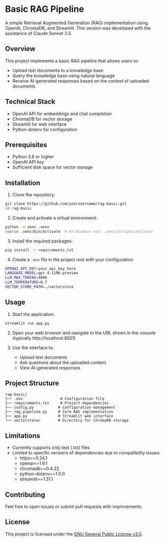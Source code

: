 # Basic RAG Pipeline

A simple Retrieval Augmented Generation (RAG) implementation using OpenAI, ChromaDB, and Streamlit. This version was developed with the assistance of Claude Sonnet 3.5.

## Overview

This project implements a basic RAG pipeline that allows users to:

- Upload text documents to a knowledge base
- Query the knowledge base using natural language
- Receive AI-generated responses based on the context of uploaded documents

## Technical Stack

- OpenAI API for embeddings and chat completion
- ChromaDB for vector storage
- Streamlit for web interface
- Python dotenv for configuration

## Prerequisites

- Python 3.8 or higher
- OpenAI API key
- Sufficient disk space for vector storage

## Installation

1. Clone the repository:

```bash
git clone https://github.com/yourusername/rag-basic.git
cd rag-basic
```

2. Create and activate a virtual environment:

```bash
python -m venv .venv
source .venv/bin/activate  # On Windows use: .venv\Scripts\activate
```

3. Install the required packages:

```bash
pip install -r requirements.txt
```

4. Create a `.env` file in the project root with your configuration:

```bash
OPENAI_API_KEY=your_api_key_here
LANGUAGE_MODEL=gpt-4-1106-preview
LLM_MAX_TOKENS=4096
LLM_TEMPERATURE=0.7
VECTOR_STORE_PATH=./vectorstore
```

## Usage

1. Start the application:

```bash
streamlit run app.py
```

2. Open your web browser and navigate to the URL shown in the console (typically http://localhost:8501)

3. Use the interface to:
   - Upload text documents
   - Ask questions about the uploaded content
   - View AI-generated responses

## Project Structure

```
rag-basic/
├── .env                 # Configuration file
├── requirements.txt     # Project dependencies
├── config.py           # Configuration management
├── rag_pipeline.py     # Core RAG implementation
├── app.py              # Streamlit web interface
└── vectorstore/        # Directory for ChromaDB storage
```

## Limitations

- Currently supports only text (.txt) files
- Limited to specific versions of dependencies due to compatibility issues:
  - httpx==0.24.1
  - openai==1.6.1
  - chromadb==0.4.22
  - python-dotenv==1.0.0
  - streamlit==1.31.1

## Contributing

Feel free to open issues or submit pull requests with improvements.

## License

This project is licensed under the [GNU General Public License v3.0](https://www.gnu.org/licenses/gpl-3.0.en.html).
